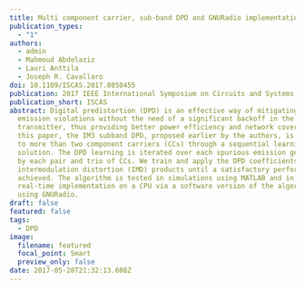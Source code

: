 ```yaml
---
title: Multi component carrier, sub-band DPD and GNURadio implementation
publication_types:
  - "1"
authors:
  - admin
  - Mahmoud Abdelaziz
  - Lauri Anttila
  - Joseph R. Cavallaro
doi: 10.1109/ISCAS.2017.8050455
publication: 2017 IEEE International Symposium on Circuits and Systems
publication_short: ISCAS
abstract: Digital predistortion (DPD) is an effective way of mitigating spurious
  emission violations without the need of a significant backoff in the
  transmitter, thus providing better power efficiency and network coverage. In
  this paper, the IM3 subband DPD, proposed earlier by the authors, is extended
  to more than two component carriers (CCs) through a sequential learning
  solution. The DPD learning is iterated over each spurious emission generated
  by each pair and trio of CCs. We train and apply the DPD coefficients for the
  intermodulation distortion (IMD) products until a satisfactory performance is
  achieved. The algorithm is tested in simulations using MATLAB and in a novel,
  real-time implementation on a CPU via a software version of the algorithm
  using GNURadio.
draft: false
featured: false
tags:
  - DPD
image:
  filename: featured
  focal_point: Smart
  preview_only: false
date: 2017-05-28T21:32:13.608Z
---
```

